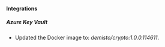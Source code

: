 
#### Integrations

##### Azure Key Vault
- Updated the Docker image to: *demisto/crypto:1.0.0.114611*.



